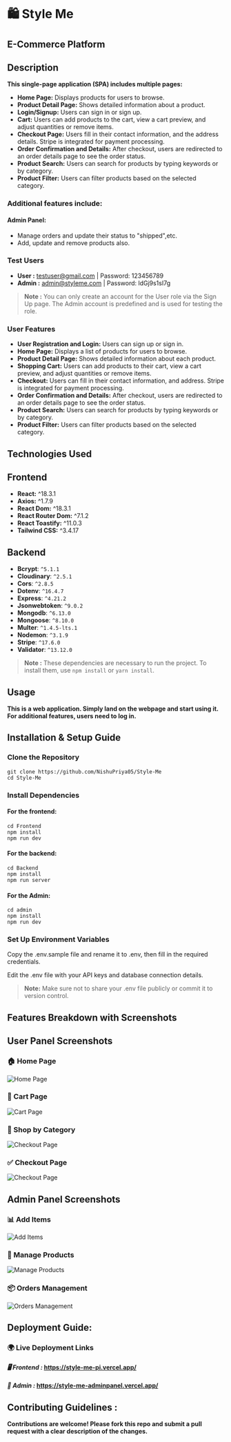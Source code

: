 # 🛍️ **Style Me**

## **E-Commerce Platform**

## **Description**

**This single-page application (SPA) includes multiple pages:**

- **Home Page:** Displays products for users to browse.
- **Product Detail Page:** Shows detailed information about a product.
- **Login/Signup:** Users can sign in or sign up.
- **Cart:** Users can add products to the cart, view a cart preview, and adjust quantities or remove items.
- **Checkout Page:** Users fill in their contact information, and the address details. Stripe is integrated for payment processing.
- **Order Confirmation and Details:** After checkout, users are redirected to an order details page to see the order status.
- **Product Search:** Users can search for products by typing keywords or by category.
- **Product Filter:** Users can filter products based on the selected category.

### Additional features include:

#### **Admin Panel:**

- Manage orders and update their status to "shipped",etc.
- Add, update and remove products also.

### **Test Users**

- **User :** testuser@gmail.com | Password: 123456789
- **Admin :** admin@styleme.com | Password: ldGj9s1sI7g

 > **Note :** You can only create an account for the User role via the Sign Up page. The Admin account is predefined and is used for testing the role.

### **User Features**

- **User Registration and Login:** Users can sign up or sign in.
- **Home Page:** Displays a list of products for users to browse.
- **Product Detail Page:** Shows detailed information about each product.
- **Shopping Cart:** Users can add products to their cart, view a cart preview, and adjust quantities or remove items.
- **Checkout:** Users can fill in their contact information, and address. Stripe is integrated for payment processing.
- **Order Confirmation and Details:** After checkout, users are redirected to an order details page to see the order status.
- **Product Search:** Users can search for products by typing keywords or by category.
- **Product Filter:** Users can filter products based on the selected category.

## **Technologies Used**

## **Frontend**

- **React:** ^18.3.1
- **Axios:** ^1.7.9
- **React Dom:** ^18.3.1
- **React Router Dom:** ^7.1.2
- **React Toastify:** ^11.0.3
- **Tailwind CSS:** ^3.4.17

## **Backend**

- **Bcrypt**: `^5.1.1`
- **Cloudinary**: `^2.5.1`
- **Cors**: `^2.8.5`
- **Dotenv**: `^16.4.7`
- **Express**: `^4.21.2`
- **Jsonwebtoken**: `^9.0.2`
- **Mongodb**: `^6.13.0`
- **Mongoose**: `^8.10.0`
- **Multer**: `^1.4.5-lts.1`
- **Nodemon**: `^3.1.9`
- **Stripe**: `^17.6.0`
- **Validator**: `^13.12.0`

> **Note :** These dependencies are necessary to run the project. To install them, use `npm install` or `yarn install`.

## **Usage**

**This is a web application. Simply land on the webpage and start using it. For additional features, users need to log in.**

## **Installation & Setup Guide**

### **Clone the Repository**

```
git clone https://github.com/NishuPriya05/Style-Me
cd Style-Me
```

### **Install Dependencies**

#### **For the frontend:**

```
cd Frontend
npm install
npm run dev
```

#### **For the backend:**

```
cd Backend
npm install
npm run server
```

#### **For the Admin:**

```
cd admin
npm install
npm run dev
```

### **Set Up Environment Variables**

Copy the .env.sample file and rename it to .env, then fill in the required credentials.

Edit the .env file with your API keys and database connection details.

> **Note:** Make sure not to share your .env file publicly or commit it to version control.

## **Features Breakdown with Screenshots**

## User Panel Screenshots

### 🏠 Home Page

![Home Page](screenshots/homepage.png)

### 🛒 Cart Page

![Cart Page](screenshots/cart.png)

### 🛒 Shop by Category

![Checkout Page](screenshots/collection.png)

### ✅ Checkout Page

![Checkout Page](screenshots/checkout.png)

## Admin Panel Screenshots

### 📊 Add Items

![Add Items](screenshots/additems.png)

### 🛒 Manage Products

![Manage Products](screenshots/listitems.png)

### 📦 Orders Management

![Orders Management](screenshots/ordermanagement.png)

## **Deployment Guide:**

### **🌍 Live Deployment Links**

#### _🖥️ Frontend :_ https://style-me-pi.vercel.app/

#### _🔧 Admin :_ https://style-me-adminpanel.vercel.app/

## **Contributing Guidelines :**

**Contributions are welcome! Please fork this repo and submit a pull request with a clear description of the changes.**
